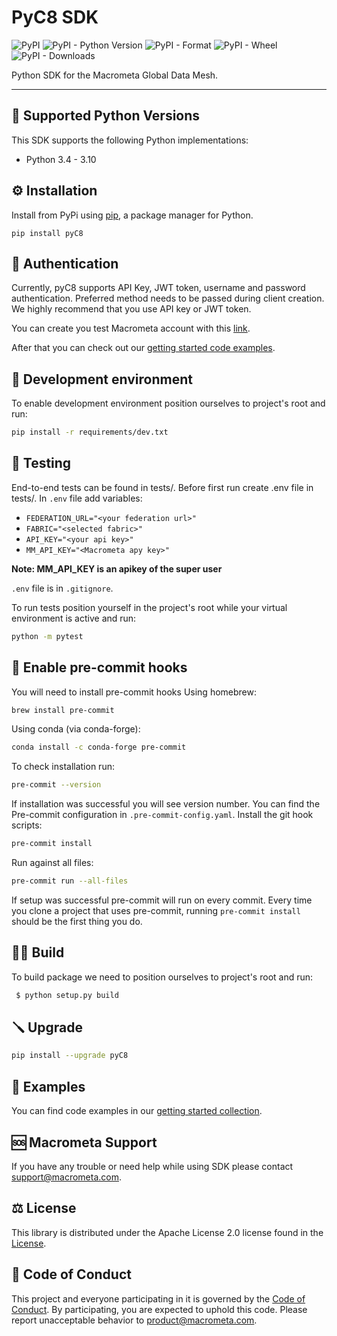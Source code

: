 # PyC8 SDK

![PyPI](https://img.shields.io/pypi/v/pyC8)
![PyPI - Python Version](https://img.shields.io/pypi/pyversions/pyc8)
![PyPI - Format](https://img.shields.io/pypi/format/pyc8)
![PyPI - Wheel](https://img.shields.io/pypi/wheel/pyc8)
![PyPI - Downloads](https://img.shields.io/pypi/dm/pyc8)

Python SDK for the Macrometa Global Data Mesh.

---

## 🐍 Supported Python Versions

This SDK supports the following Python implementations:

* Python 3.4 - 3.10

## ⚙️ Installation

Install from PyPi using [pip](https://pip.pypa.io/en/latest/), a
package manager for Python.

```commandline
pip install pyC8
```

## 🔐 Authentication

Currently, pyC8 supports API Key, JWT token, username and password authentication.
Preferred method needs to be passed during client creation. We highly recommend that you use API key or JWT token.

You can create you test Macrometa account with this [link](https://auth-play.macrometa.io/sign-up).

After that you can check out our [getting started code examples](https://github.com/Macrometacorp/pyC8/blob/master/GETTING_STARTED.md).

## 🧰 Development environment

To enable development environment position ourselves to project's root and run:

```bash
pip install -r requirements/dev.txt
```

## 🧪 Testing

End-to-end tests can be found in tests/.
Before first run create .env file in tests/.
In `.env` file add variables:

* `FEDERATION_URL="<your federation url>"`
* `FABRIC="<selected fabric>"`
* `API_KEY="<your api key>"`
* `MM_API_KEY="<Macrometa apy key>"`

**Note: MM_API_KEY is an apikey of the super user**

`.env` file is in `.gitignore`.

To run tests position yourself in the project's root while your virtual environment
is active and run:
```bash
python -m pytest
```

## 📐 Enable pre-commit hooks

You will need to install pre-commit hooks
Using homebrew:
```bash
brew install pre-commit
```
Using conda (via conda-forge):
```bash
conda install -c conda-forge pre-commit
```
To check installation run:
```bash
pre-commit --version
```
If installation was successful you will see version number.
You can find the Pre-commit configuration in `.pre-commit-config.yaml`.
Install the git hook scripts:
```bash
pre-commit install
```
Run against all files:
```bash
pre-commit run --all-files
```
If setup was successful pre-commit will run on every commit.
Every time you clone a project that uses pre-commit, running `pre-commit install`
should be the first thing you do.

## 👨‍💻 Build

To build package we need to position ourselves to project's root and run:

```bash
 $ python setup.py build
```

## 🪛 Upgrade
```bash
pip install --upgrade pyC8
```

## 📗 Examples
You can find code examples in our [getting started collection](https://github.com/Macrometacorp/pyC8/blob/master/GETTING_STARTED.md).

## 🆘 Macrometa Support

If you have any trouble or need help while using SDK please contact [support@macrometa.com](mailto:support@macrometa.com).

## ⚖️ License

This library is distributed under the Apache License 2.0 license found in the [License](https://github.com/Macrometacorp/pyC8/blob/master/LICENSE).

## 📜 Code of Conduct

This project and everyone participating in it is governed by the [Code of Conduct](https://github.com/Macrometacorp/pyC8/blob/master/CODE_OF_CONDUCT.md).
By participating, you are expected to uphold this code. Please report unacceptable behavior to [product@macrometa.com](mailto:product@macrometa.com).
